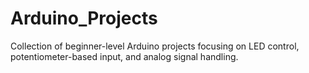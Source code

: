 # Arduino_Projects
Collection of beginner-level Arduino projects focusing on LED control, potentiometer-based input, and analog signal handling.
